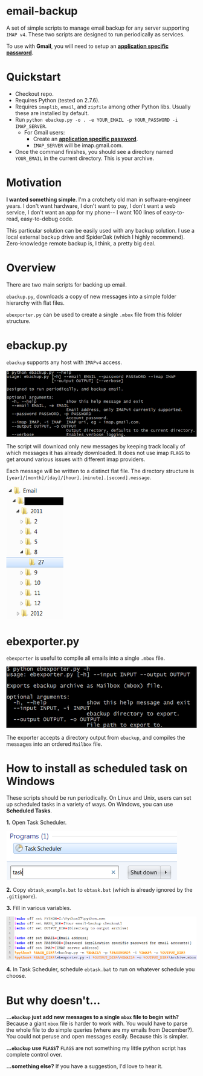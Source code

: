 email-backup
=

A set of simple scripts to manage email backup for any server supporting `IMAP v4`. These two scripts are designed to run periodically as services.

To use with **Gmail**, you will need to setup an [**application specific password**](https://support.google.com/mail/answer/1173270?hl=en).

Quickstart
=

* Checkout repo.
* Requires Python (tested on 2.7.6).
* Requires `imaplib`, `email`, and `zipfile` among other Python libs. Usually these are installed by default.
* Run `python ebackup.py -o . -e YOUR_EMAIL -p YOUR_PASSWORD -i IMAP_SERVER`.
	* For Gmail users:
		* Create an [**application specific password**](https://support.google.com/mail/answer/1173270?hl=en).
		* `IMAP_SERVER` will be imap.gmail.com.
* Once the command finishes, you should see a directory named `YOUR_EMAIL` in the current directory. This is your archive.

Motivation
=

**I wanted something simple**. I'm a crotchety old man in software-engineer years. I don't want hardware, I don't want to pay, I don't want a web service, I don't want an app for my phone-- I want 100 lines of easy-to-read, easy-to-debug code.

This particular solution can be easily used with any backup solution. I use a local external backup drive and SpiderOak (which I highly recommend). Zero-knowledge remote backup is, I think, a pretty big deal.

Overview
=

There are two main scripts for backing up email.

`ebackup.py`, downloads a copy of new messages into a simple folder hierarchy with flat files.

`ebexporter.py` can be used to create a single `.mbox` file from this folder structure. 

ebackup.py
=

`ebackup` supports any host with `IMAPv4` access.

![Usage](images/ebackupUsage.png)

The script will download only new messages by keeping track locally of which messages it has already downloaded. It does not use imap `FLAGS` to get around various issues with different imap providers.

Each message will be written to a distinct flat file. The directory structure is `[year]/[month]/[day]/[hour].[minute].[second].message`.

![Hierarchy](images/ebackupHierarchy.png)

ebexporter.py
=

`ebexporter` is useful to compile all emails into a single `.mbox` file.

![Usage](images/ebexporterUsage.png)

The exporter accepts a directory output from `ebackup`, and compiles the messages into an ordered `Mailbox` file.

How to install as scheduled task on Windows
=

These scripts should be run periodically. On Linux and Unix, users can set up scheduled tasks in a variety of ways. On Windows, you can use **Scheduled Tasks**.

**1.** Open Task Scheduler.

![Task Scheduler](images/TaskScheduler.png)

**2.** Copy `ebtask_example.bat` to `ebtask.bat` (which is already ignored by the `.gitignore`).

**3.** Fill in various variables.

![BAT](images/TaskBat.png)

**4.** In Task Scheduler, schedule `ebtask.bat` to run on whatever schedule you choose.

But why doesn't...
=

**...`ebackup` just add new messages to a single `mbox` file to begin with?** Because a giant `mbox` file is harder to work with. You would have to parse the whole file to do simple queries (where are my emails from December?). You could not peruse and open messages easily. Because this is simpler.

**...`ebackup` use `FLAGS`?** `FLAGS` are not something my little python script has complete control over.

**...something else?** If you have a suggestion, I'd love to hear it.